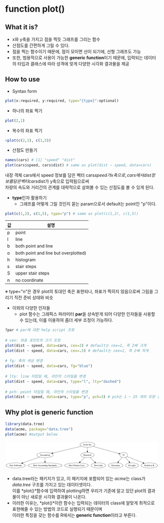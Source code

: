 # function plot()

## What it is?
- x와 y축을 가지고 점을 찍듯 그래프를 그리는 함수
- 산점도를 간편하게 그릴 수 있다.
- 점을 찍는 함수이기 때문에, 점이 모이면 선이 되기에, 선형 그래프도 가능
- 또한, 범용적으로 사용이 가능한 **generic function**이기 때문에, 입력되는 데이터의 타입과 클래스에 따라 성격에 맞게 다양한 시각화 결과물을 제공

## How to use
- Syntax form
```R
plot(x:required, y:required, type="{type}":optional)
```

- 하나의 좌표 찍기
```R
plot(2,1)
```

- 복수의 좌표 찍기
```R
>plot(c(2,1), c(1,5))
```

- 산점도 만들기
```R
names(cars) # [1] "speed" "dist"
plot(cars$speed, cars$dist) # same as plot(dist ~ speed, data=cars)
```
내장 객체 cars에서 speed 정보를 담은 벡터 cars$speed가 x축으로,  
cars에서 dist 정보를 담은 벡터 cars$dist가 y축으로 입력됨으로써  
차량의 속도와 거리간의 관계를 대략적으로 살펴볼 수 있는 산점도를 볼 수 있게 된다.

- **type**인자 활용하기
    * 그래프를 어떻게 그릴 것인지 묻는 param으로서 default는 point인 "p"이다.
```R
plot(c(1,2), c(1,5), type="p") # same as plot(c(1,2), c(1,5))
```
|값   |설명   |
|---|---|
|p   |point   |
|l   |line   |
|b   |both point and line   |
|o   |both point and line but overplotted)   |
|h   |histogram   |
|s   |stair steps   |
|S   |upper stair steps   |
|n   |no coordinate   |
※ type="n"은 경우 plot의 토대인 축은 표현되나, 좌표가 찍히지 않음으로써 그림을 그리기 직전 준비 상태와 비슷

- 이외의 다양한 인자들
    * plot 함수는 그래픽스 파라미터 **par**을 상속받게 되어 다양한 인자들을 사용할 수 있는데, 이를 이용하여 좀더 세부 조정이 가능하다.
```R
?par # par에 대한 help script 조회

# cex: 좌표 포인트의 크기 조정
plot(dist ~ speed, data=cars, cex=2) # default는 cex=1, 즉 2배 크게
plot(dist ~ speed, data=cars, cex=.5) # default는 cex=1, 즉 2배 작게

# fg: 축의 색상 변경
plot(dist ~ speed, data=cars, fg="blue")

# lty: line 타입일 때, 라인의 스타일을 변경
plot(dist ~ speed, data=cars, type="l", lty="dashed")

# pch: point 타입일 때, 라인의 스타일을 변경
plot(dist ~ speed, data=cars, type="p", pch=3) # pch는 1 ~ 25 개의 모양 선택 가능
```

## Why plot is generic function
```R
library(data.tree)
data(acme, package="data.tree")
plot(acme) #output below
```
![plot_data_tree](./images/plot_data_tree.png)
- data.tree라는 패키지가 있고, 이 패키지에 포함되어 있는 *acme*는 class가 _data.tree_ 구조를 가지고 있는 데이터셋이다.  
이를 *plot()*함수에 입력하여 plotting하면 우리가 기존에 알고 있던 plot의 결과물이 아닌 새로운 시각화 결과물이 나온다.
- 이러한 이유는, *plot()*이란 함수는 입력되는 데이터의 class에 알맞게 최적으로 표현해줄 수 있는 방법의 코드로 실행되기 때문이며  
이러한 특징을 갖는 함수를 R에서는 **generic function**이라고 부른다.


